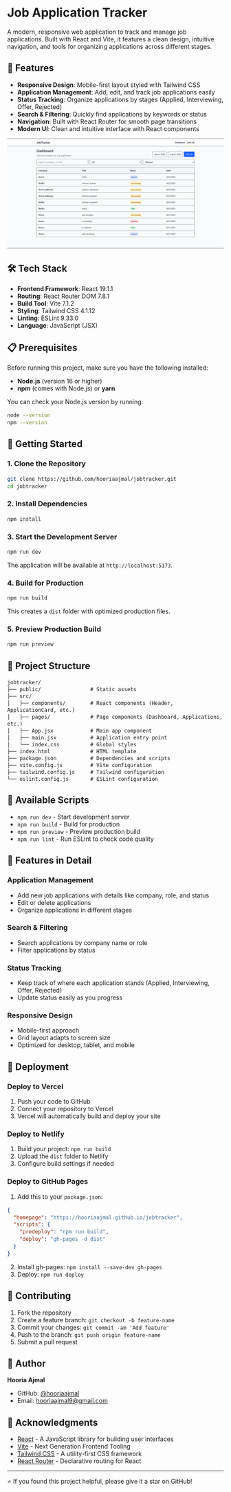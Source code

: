 # Job Application Tracker

A modern, responsive web application to track and manage job applications. Built with React and Vite, it features a clean design, intuitive navigation, and tools for organizing applications across different stages.

## 🚀 Features

- **Responsive Design**: Mobile-first layout styled with Tailwind CSS
- **Application Management**: Add, edit, and track job applications easily
- **Status Tracking**: Organize applications by stages (Applied, Interviewing, Offer, Rejected)
- **Search & Filtering**: Quickly find applications by keywords or status
- **Navigation**: Built with React Router for smooth page transitions
- **Modern UI**: Clean and intuitive interface with React components

![Dashboard](./src/assets/dashboard.png)

## 🛠️ Tech Stack

- **Frontend Framework**: React 19.1.1
- **Routing**: React Router DOM 7.8.1
- **Build Tool**: Vite 7.1.2
- **Styling**: Tailwind CSS 4.1.12
- **Linting**: ESLint 9.33.0
- **Language**: JavaScript (JSX)

## 📋 Prerequisites

Before running this project, make sure you have the following installed:

- **Node.js** (version 16 or higher)
- **npm** (comes with Node.js) or **yarn**

You can check your Node.js version by running:
```bash
node --version
npm --version
```

## 🚀 Getting Started

### 1. Clone the Repository

```bash
git clone https://github.com/hooriaajmal/jobtracker.git
cd jobtracker
```

### 2. Install Dependencies

```bash
npm install
```

### 3. Start the Development Server

```bash
npm run dev
```

The application will be available at `http://localhost:5173`.

### 4. Build for Production

```bash
npm run build
```

This creates a `dist` folder with optimized production files.

### 5. Preview Production Build

```bash
npm run preview
```

## 📁 Project Structure

```
jobtracker/
├── public/                # Static assets
├── src/
│   ├── components/        # React components (Header, ApplicationCard, etc.)
│   ├── pages/             # Page components (Dashboard, Applications, etc.)
│   ├── App.jsx            # Main app component
│   ├── main.jsx           # Application entry point
│   └── index.css          # Global styles
├── index.html             # HTML template
├── package.json           # Dependencies and scripts
├── vite.config.js         # Vite configuration
├── tailwind.config.js     # Tailwind configuration
└── eslint.config.js       # ESLint configuration
```

## 🎯 Available Scripts

- `npm run dev` - Start development server
- `npm run build` - Build for production
- `npm run preview` - Preview production build
- `npm run lint` - Run ESLint to check code quality

## 🎨 Features in Detail

### Application Management
- Add new job applications with details like company, role, and status
- Edit or delete applications
- Organize applications in different stages

### Search & Filtering
- Search applications by company name or role
- Filter applications by status

### Status Tracking
- Keep track of where each application stands (Applied, Interviewing, Offer, Rejected)
- Update status easily as you progress

### Responsive Design
- Mobile-first approach
- Grid layout adapts to screen size
- Optimized for desktop, tablet, and mobile

## 🚀 Deployment

### Deploy to Vercel
1. Push your code to GitHub
2. Connect your repository to Vercel
3. Vercel will automatically build and deploy your site

### Deploy to Netlify
1. Build your project: `npm run build`
2. Upload the `dist` folder to Netlify
3. Configure build settings if needed

### Deploy to GitHub Pages
1. Add this to your `package.json`:
```json
{
  "homepage": "https://hooriaajmal.github.io/jobtracker",
  "scripts": {
    "predeploy": "npm run build",
    "deploy": "gh-pages -d dist"
  }
}
```
2. Install gh-pages: `npm install --save-dev gh-pages`
3. Deploy: `npm run deploy`

## 🤝 Contributing

1. Fork the repository
2. Create a feature branch: `git checkout -b feature-name`
3. Commit your changes: `git commit -am 'Add feature'`
4. Push to the branch: `git push origin feature-name`
5. Submit a pull request

## 👤 Author

**Hooria Ajmal**
- GitHub: [@hooriaajmal](https://github.com/hooriaajmal)
- Email: hooriaajmal9@gmail.com

## 🙏 Acknowledgments

- [React](https://reactjs.org/) - A JavaScript library for building user interfaces
- [Vite](https://vitejs.dev/) - Next Generation Frontend Tooling
- [Tailwind CSS](https://tailwindcss.com/) - A utility-first CSS framework
- [React Router](https://reactrouter.com/) - Declarative routing for React

---

⭐ If you found this project helpful, please give it a star on GitHub!
